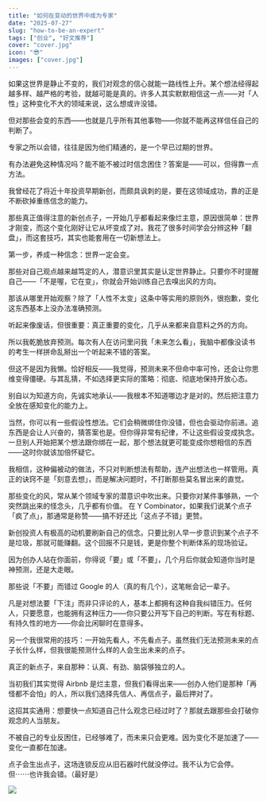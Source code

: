 ```yaml
---
title: "如何在变动的世界中成为专家"
date: "2025-07-27"
slug: "how-to-be-an-expert"
tags: ["创业", "好文推荐"]
cover: "cover.jpg"
icon: "😎"
images: ["cover.jpg"]
---
```

如果这世界是静止不变的，我们对观念的信心就能一路线性上升。某个想法经得起越多样、越严格的考验，就越可能是真的。许多人其实默默相信这一点——对「人性」这种变化不大的领域来说，这么想或许没错。



但对那些会变的东西——也就是几乎所有其他事物——你就不能再这样信任自己的判断了。



专家之所以会错，往往是因为他们精通的，是一个早已过期的世界。



有办法避免这种情况吗？能不能不被过时信念困住？答案是——可以，但得靠一点方法。



我曾经花了将近十年投资早期新创，而颇具讽刺的是，要在这领域成功，靠的正是不断砍掉重练信念的能力。



那些真正值得注意的新创点子，一开始几乎都看起来像烂主意，原因很简单：世界才刚变，而这个变化刚好让它从坏变成了对。我花了很多时间学会分辨这种「翻盘」，而这套技巧，其实也能套用在一切新想法上。



第一步，养成一种信念：世界一定会变。



那些对自己观点越来越笃定的人，潜意识里其实是认定世界静止。只要你不时提醒自己——「不是喔，它在变」，你就会开始训练自己去嗅出风的方向。



那该从哪里开始观察？除了「人性不太变」这条中等实用的原则外，很抱歉，变化这东西基本上没办法准确预测。



听起来像废话，但很重要：真正重要的变化，几乎从来都来自意料之外的方向。



所以我乾脆放弃预测。每次有人在访问里问我「未来怎么看」，我脑中都像没读书的考生一样拼命乱掰出一个听起来不错的答案。



但这不是因为我懒。恰好相反——我觉得，预测未来不但命中率可怜，还会让你思维变得僵硬。与其乱猜，不如选择更实际的策略：彻底、彻底地保持开放心态。



别自以为知道方向，先诚实地承认——我根本不知道哪边才是对的。然后把注意力全放在感知变化的能力上。



当然，你可以有一些假设性想法。它们会稍微绑住你没错，但也会驱动你前进。追东西是会让人兴奋的，猜答案也是。但你得非常有纪律，不让这些假设变成执念。
一旦别人开始把某个想法跟你绑在一起，那个想法就更可能变成你想相信的东西——这时你就该加倍怀疑它。



我相信，这种偏被动的做法，不只对判断想法有帮助，连产出想法也一样管用。真正的诀窍不是「刻意去想」，而是解决问题时，不打断那些莫名冒出来的直觉。



那些变化的风，常从某个领域专家的潜意识中吹出来。只要你对某件事够熟，一个突然跳出来的怪念头，几乎都有价值。
在 Y Combinator，如果我们说某个点子「疯了点」，那通常是称赞——搞不好还比「这点子不错」更赞。



新创投资人有极高的动机要刷新自己的信念。只要比别人早一步意识到某个点子不是垃圾，那就可能赚翻。这个回报不只是钱，更是你整个判断体系的现场验证。



因为创办人站在你面前，你得说「要」或「不要」，几个月后你就会知道你当时是神预测，还是大走眼。



那些说「不要」而错过 Google 的人（真的有几个），这笔帐会记一辈子。



凡是对想法要「下注」而非只评论的人，基本上都拥有这种自我纠错压力。任何人，只要愿意，也能拥有这种压力——你只要公开写下自己的判断。写在有标题、有持久性的地方——你会比闲聊时在意得多。



另一个我很常用的技巧：一开始先看人，不先看点子。虽然我们无法预测未来的点子长什么样，但我很能预测什么样的人会生出未来的点子。



真正的新点子，来自那种：认真、有劲、脑袋够独立的人。



当初我们其实觉得 Airbnb 是烂主意，但我们看得出来——创办人他们是那种「再怪都不会怕」的人，所以我们选择先信人、再信点子，最后押对了。



这招其实通用：想要快一点知道自己什么观念已经过时了？那就去跟那些会打破你观念的人当朋友。



不被自己的专业反困住，已经够难了，而未来只会更难。因为变化不是加速了——变化一直都在加速。



点子会生出点子，这场连锁反应从旧石器时代就没停过。我不认为它会停。
但⋯⋯也许我会错。（最好是）




![](https://prod-files-secure.s3.us-west-2.amazonaws.com/112d0858-5090-4d34-a606-b75eb8d65fd2/46476355-9cf3-4e99-9b7a-3531bc426380/1000202064.png?X-Amz-Algorithm=AWS4-HMAC-SHA256&X-Amz-Content-Sha256=UNSIGNED-PAYLOAD&X-Amz-Credential=ASIAZI2LB4662JXQRXTY%2F20250922%2Fus-west-2%2Fs3%2Faws4_request&X-Amz-Date=20250922T043537Z&X-Amz-Expires=3600&X-Amz-Security-Token=IQoJb3JpZ2luX2VjEJz%2F%2F%2F%2F%2F%2F%2F%2F%2F%2FwEaCXVzLXdlc3QtMiJHMEUCIQDu2ffTZ5LLabZJ0%2FTSUG5oQww%2BM2I%2Foqbc4j26l8SqeQIgJcgAsN8iDNQxcSbatZMs%2BU9h5skDcePHnVw%2Bhdd8%2FJYq%2FwMIJRAAGgw2Mzc0MjMxODM4MDUiDBO%2F83b8IQRHq3HkcircA%2FPQ2eROPgPXNeNGfDf%2B63XzpLy0jmxEHOQMoiKp89CsyqPWavFiHRkTXOJmOk1uePV2E%2BPMBSu1AMLRIBvM%2FhcAqUFrR4EzIrTP6JgGaY3D80ZhsKQkjIFnISIrhIuFlWgrycisHEmkIL7oMNKT%2FWdJ8NfrwUV3wc9e2MwJqbh%2FzMRVcNo%2FIlsUXq5g6PyLvbYIMUBg3Zj3yF5Z%2FV6XQFCRvC2aGN%2FHExZVWJkdsJEuglCtZl4jwecotxdm660MlZwv8jbGkBPSZiHExddWoSuhlLbsk3ms8yvlcfuBAG%2B7HgEryE9U39MG%2FsnSXSgA4eoom2cwkUd91j3GFuNM%2FuWwzqhqH%2Fw4YPDlnWPSGQJGm8B1Z%2FUs3z%2BSEww%2FJ%2BwtsRaqk53tTpk5jhYolKsFFZFe%2FZnyqAIII40TJhIA3epuSITvskXLp9iRuEEBmIYOoNq3w6a%2FgqtvUICEtK41vyr2KrbLv2ZhsZIOzkybnFX3WS8AzUNbc%2FJvz7rNoN8xdNgSjnt8HSXCWULg55xNqg%2F1NAci5oRc3pgeJC0HHw0eR4vatRRvTW%2FF7r26vMvqzp8aDGa9AsgWuq3pSgY%2FRudev0Yyq5ts9HUMV75kfigs1cPPQaXMNIxH3fieMKeTw8YGOqUB4hxb%2FHdcZBJYBaoEHCQstSvrFxWEKkPjWLXUCAdlH5BnPYarx7E3wflRDkx9f0YFa32AK%2Fng6OJs70K0AOpyvVmY4WFqrTHY%2BcwJKRYk5TEK4J0U1Wn75oZCT1sbioiy57MgP0PZCsNgi6zpuUDIfhGpAIAaIObMQ2rsfNy%2Fd%2BZIvz2ZzrR9yFqUr0RBMmKbPY1xocVkBDhjg2gpLlM04XKi85Ha&X-Amz-Signature=13bb88111e9c4ee4d18e447a531a67fd7554f42e213ff3bfbff21dc605509785&X-Amz-SignedHeaders=host&x-amz-checksum-mode=ENABLED&x-id=GetObject)

